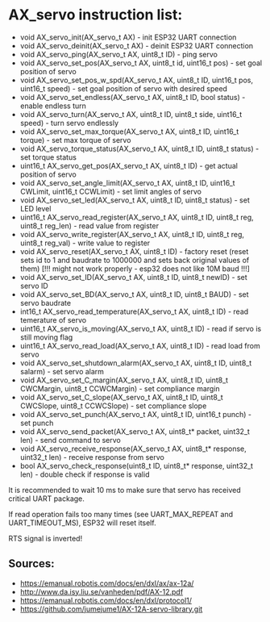 # AX_servo instruction list:
* void AX_servo_init(AX_servo_t AX) - init ESP32 UART connection
* void AX_servo_deinit(AX_servo_t AX) - deinit ESP32 UART connection
* void AX_servo_ping(AX_servo_t AX, uint8_t ID) - ping servo
* void AX_servo_set_pos(AX_servo_t AX, uint8_t id, uint16_t pos) - set goal position of servo
* void AX_servo_set_pos_w_spd(AX_servo_t AX, uint8_t ID, uint16_t pos, uint16_t speed) - set goal position of servo with desired speed
* void AX_servo_set_endless(AX_servo_t AX, uint8_t ID, bool status) - enable endless turn
* void AX_servo_turn(AX_servo_t AX, uint8_t ID, uint8_t side, uint16_t speed) - turn servo endlessly
* void AX_servo_set_max_torque(AX_servo_t AX, uint8_t ID, uint16_t torque) - set max torque of servo
* void AX_servo_torque_status(AX_servo_t AX, uint8_t ID, uint8_t status) - set torque status
* uint16_t AX_servo_get_pos(AX_servo_t AX, uint8_t ID) - get actual position of servo
* void AX_servo_set_angle_limit(AX_servo_t AX, uint8_t ID, uint16_t CWLimit, uint16_t CCWLimit) - set limit angles of servo
* void AX_servo_set_led(AX_servo_t AX, uint8_t ID, uint8_t status) - set LED level
* uint16_t AX_servo_read_register(AX_servo_t AX, uint8_t ID, uint8_t reg, uint8_t reg_len) - read value from register
* void AX_servo_write_register(AX_servo_t AX, uint8_t ID, uint8_t reg, uint8_t reg_val) - write value to register
* void AX_servo_reset(AX_servo_t AX, uint8_t ID) - factory reset (reset sets id to 1 and baudrate to 1000000 and sets back original values of them) [!!! might not work properly - esp32 does not like 10M baud !!!]
* void AX_servo_set_ID(AX_servo_t AX, uint8_t ID, uint8_t newID) - set servo ID
* void AX_servo_set_BD(AX_servo_t AX, uint8_t ID, uint8_t BAUD) - set servo baudrate
* int16_t AX_servo_read_temperature(AX_servo_t AX, uint8_t ID) - read temerature of servo
* uint16_t AX_servo_is_moving(AX_servo_t AX, uint8_t ID) - read if servo is still moving flag
* uint16_t AX_servo_read_load(AX_servo_t AX, uint8_t ID) - read load from servo
* void AX_servo_set_shutdown_alarm(AX_servo_t AX, uint8_t ID, uint8_t salarm) - set servo alarm
* void AX_servo_set_C_margin(AX_servo_t AX, uint8_t ID, uint8_t CWCMargin, uint8_t CCWCMargin) - set compliance margin
* void AX_servo_set_C_slope(AX_servo_t AX, uint8_t ID, uint8_t CWCSlope, uint8_t CCWCSlope) - set compliance slope
* void AX_servo_set_punch(AX_servo_t AX, uint8_t ID, uint16_t punch) - set punch
* void AX_servo_send_packet(AX_servo_t AX, uint8_t* packet, uint32_t len) - send command to servo
* void AX_servo_receive_response(AX_servo_t AX, uint8_t* response, uint32_t len) - receive response from servo
* bool AX_servo_check_response(uint8_t ID, uint8_t* response, uint32_t len) - double check if response is valid

It is recommended to wait 10 ms to make sure that servo has received critical UART package.

If read operation fails too many times (see UART_MAX_REPEAT and UART_TIMEOUT_MS), ESP32 will reset itself.

RTS signal is inverted!

## Sources:
* https://emanual.robotis.com/docs/en/dxl/ax/ax-12a/
* http://www.da.isy.liu.se/vanheden/pdf/AX-12.pdf
* https://emanual.robotis.com/docs/en/dxl/protocol1/
* https://github.com/jumejume1/AX-12A-servo-library.git